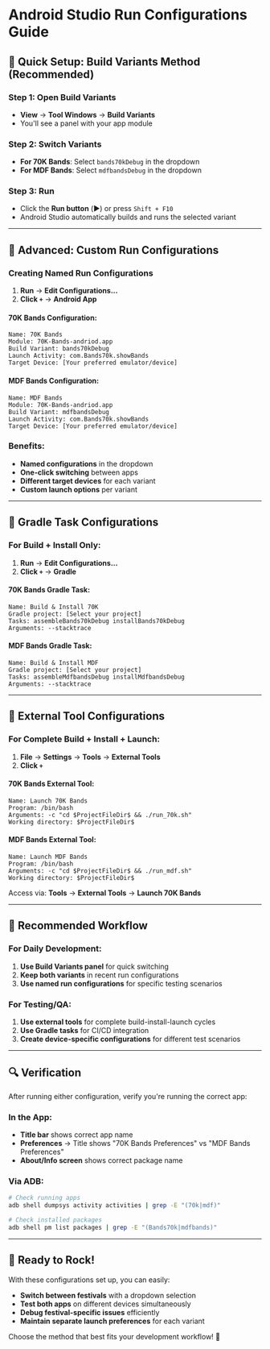 # Android Studio Run Configurations Guide

## 🚀 Quick Setup: Build Variants Method (Recommended)

### Step 1: Open Build Variants
- **View** → **Tool Windows** → **Build Variants**
- You'll see a panel with your app module

### Step 2: Switch Variants
- **For 70K Bands**: Select `bands70kDebug` in the dropdown
- **For MDF Bands**: Select `mdfbandsDebug` in the dropdown

### Step 3: Run
- Click the **Run button** (▶️) or press `Shift + F10`
- Android Studio automatically builds and runs the selected variant

---

## 🎯 Advanced: Custom Run Configurations

### Creating Named Run Configurations

1. **Run** → **Edit Configurations...**
2. **Click `+`** → **Android App**

#### 70K Bands Configuration:
```
Name: 70K Bands
Module: 70K-Bands-andriod.app
Build Variant: bands70kDebug
Launch Activity: com.Bands70k.showBands
Target Device: [Your preferred emulator/device]
```

#### MDF Bands Configuration:
```
Name: MDF Bands  
Module: 70K-Bands-andriod.app
Build Variant: mdfbandsDebug
Launch Activity: com.Bands70k.showBands
Target Device: [Your preferred emulator/device]
```

### Benefits:
- **Named configurations** in the dropdown
- **One-click switching** between apps
- **Different target devices** for each variant
- **Custom launch options** per variant

---

## 🔧 Gradle Task Configurations

### For Build + Install Only:
1. **Run** → **Edit Configurations...**
2. **Click `+`** → **Gradle**

#### 70K Bands Gradle Task:
```
Name: Build & Install 70K
Gradle project: [Select your project]
Tasks: assembleBands70kDebug installBands70kDebug
Arguments: --stacktrace
```

#### MDF Bands Gradle Task:
```
Name: Build & Install MDF
Gradle project: [Select your project]  
Tasks: assembleMdfbandsDebug installMdfbandsDebug
Arguments: --stacktrace
```

---

## 📱 External Tool Configurations

### For Complete Build + Install + Launch:
1. **File** → **Settings** → **Tools** → **External Tools**
2. **Click `+`**

#### 70K Bands External Tool:
```
Name: Launch 70K Bands
Program: /bin/bash
Arguments: -c "cd $ProjectFileDir$ && ./run_70k.sh"
Working directory: $ProjectFileDir$
```

#### MDF Bands External Tool:
```
Name: Launch MDF Bands
Program: /bin/bash  
Arguments: -c "cd $ProjectFileDir$ && ./run_mdf.sh"
Working directory: $ProjectFileDir$
```

Access via: **Tools** → **External Tools** → **Launch 70K Bands**

---

## 🎯 Recommended Workflow

### For Daily Development:
1. **Use Build Variants panel** for quick switching
2. **Keep both variants** in recent run configurations
3. **Use named run configurations** for specific testing scenarios

### For Testing/QA:
1. **Use external tools** for complete build-install-launch cycles
2. **Use Gradle tasks** for CI/CD integration
3. **Create device-specific configurations** for different test scenarios

---

## 🔍 Verification

After running either configuration, verify you're running the correct app:

### In the App:
- **Title bar** shows correct app name
- **Preferences** → Title shows "70K Bands Preferences" vs "MDF Bands Preferences"
- **About/Info screen** shows correct package name

### Via ADB:
```bash
# Check running apps
adb shell dumpsys activity activities | grep -E "(70k|mdf)"

# Check installed packages  
adb shell pm list packages | grep -E "(Bands70k|mdfbands)"
```

---

## 🎸 Ready to Rock!

With these configurations set up, you can easily:
- **Switch between festivals** with a dropdown selection
- **Test both apps** on different devices simultaneously  
- **Debug festival-specific issues** efficiently
- **Maintain separate launch preferences** for each variant

Choose the method that best fits your development workflow! 🤘
